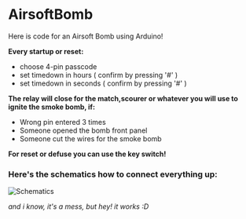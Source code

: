 # AirsoftBomb

Here is code for an Airsoft Bomb using Arduino!

**Every startup or reset:**
* choose 4-pin passcode
* set timedown in hours   ( confirm by pressing '#' ) 
* set timedown in seconds ( confirm by pressing '#' ) 

**The relay will close for the match,scourer or whatever you will use to ignite the smoke bomb, if:**
* Wrong pin entered 3 times
* Someone opened the bomb front panel
* Someone cut the wires for the smoke bomb

**For reset or defuse you can use the key switch!**

### Here's the schematics how to connect everything up:
![Schematics](https://i.imgur.com/tNbkopz.png)

*and i know, it's a mess, but hey! it works :D*
